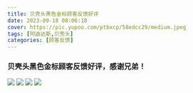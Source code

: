 ```yaml
---
title: 贝壳头黑色金标顾客反馈好评
date: 2023-09-18 08:06:18
cover: https://pic.yupoo.com/ptbxcp/58edcc29/medium.jpeg
tags: [阿迪达斯,贝壳头]
categories: [顾客反馈]
---
```


###  贝壳头黑色金标顾客反馈好评，感谢兄弟！
![](https://pic.yupoo.com/ptbxcp/52f52b19/5c25346f.jpeg)
![](https://pic.yupoo.com/ptbxcp/4840188b/7fe541bc.jpeg)
![](https://pic.yupoo.com/ptbxcp/a4892fd1/5b20ad80.jpeg)
![](https://pic.yupoo.com/ptbxcp/58edcc29/a0a79e5e.jpeg)